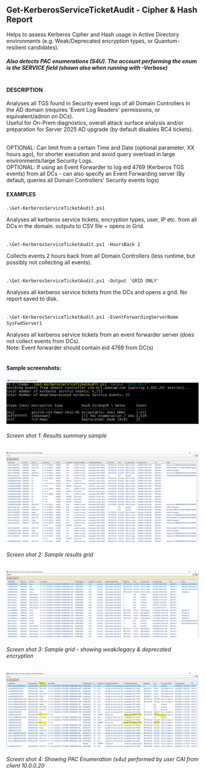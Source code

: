 ## Get-KerberosServiceTicketAudit - Cipher & Hash Report ##
Helps to assess Kerberos Cipher and Hash usage in Active Directory environments (e.g. Weak/Deprecated encryption types, or Quantum-resilient candidates).<br>
##### Also detects PAC enumerations (S4U). The account performing the enum is the SERVICE field (shown also when running with -Verbose)<br><br>

#### DESCRIPTION ####
Analyses all TGS found in Security event logs of all Domain Controllers in the AD domain (requires 'Event Log Readers' permissions, or equivalent/admin on DCs).<br>
Useful for On-Prem diagnostics, overall attack surface analysis and/or preparation for Server 2025 AD upgrade (by default disables RC4 tickets).<br><br>

OPTIONAL: Can limit from a certain Time and Date (optional parameter, XX hours ago), for shorter execution and avoid query overload in large environments/large Security Logs.<br>
OPTIONAL: If using an Event Forwarder to log eid 4769 (Kerberos TGS events) from all DCs - can also specify an Event Forwarding server (By default, queries all Domain Controllers' Security events logs)<br>

 #### EXAMPLES ####
```
.\Get-KerberosServiceTicketAudit.ps1
```
Analyses all kerberos service tickets, encryption types, user, IP etc. from all DCs in the domain. outputs to CSV file + opens in Grid.<br><br>

```
.\Get-KerberosServiceTicketAudit.ps1 -HoursBack 2
```
Collects events 2 hours back from all Domain Controllers (less runtime, but possibly not collecting all events).<br><br>

```
.\Get-KerberosServiceTicketAudit.ps1 -Output 'GRID ONLY'
```
Analyses all kerberos service tickets from the DCs and opens a grid. No report saved to disk.<br><br>

```
.\Get-KerberosServiceTicketAudit.ps1 -EventForwardingServerName SysFwdServer1
```
Analyses all kerberos service tickets from an event forwarder server (does not collect events from DCs).<br>
Note: Event forwarder should contain eid 4769 from DC(s)<br><br>

#### Sample screenshots: ####
![Sample results](/screenshots/Get-KerberosServiceAudit1.png) <br>
###### Screen shot 1: Results summary sample ######
![Sample results](/screenshots/Get-KerberosServiceAudit2.png) <br>
###### Screen shot 2: Sample results grid ######
![Sample results](/screenshots/Get-KerberosServiceAudit3.png) <br>
###### Screen shot 3: Sample grid - showing weak/legacy & deprecated encryption ######
![Sample results](/screenshots/Get-KerberosServiceAudit4pac.png) <br>
###### Screen shot 4: Showing PAC Enumeration (s4u) performed by user CAI from client 10.0.0.20 ######
